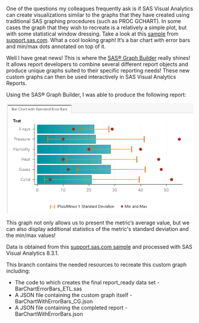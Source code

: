 One of the questions my colleagues frequently ask is if SAS Visual Analytics can create visualizations similar to the graphs that they have created using traditional SAS graphing procedures (such as PROC GCHART).  In some cases the graph that they wish to recreate is a relatively a simple plot, but with some statistical window dressing.  Take a look at this [sample](http://support.sas.com/kb/24/871.html) from [support.sas.com](http://support.sas.com).  What a cool looking graph!  It’s a bar chart with error bars and min/max dots annotated on top of it.

Well I have great news!  This is where the [SAS® Graph Builder](https://go.documentation.sas.com/?cdcId=vacdc&cdcVersion=8.3&docsetId=grbldrug&docsetTarget=titlepage.htm&locale=en) really shines!  It allows report developers to combine several different report objects and produce unique graphs suited to their specific reporting needs! These new custom graphs can then be used interactively in SAS Visual Analytics Reports.  

Using the SAS® Graph Builder, I was able to produce the following report:

![](./BarChartWithErrorBars.png)

This graph not only allows us to present the metric’s average value, but we can also display additional statistics of the metric's standard deviation and the min/max values!

Data is obtained from this [support.sas.com sample](http://support.sas.com/kb/24/871.html) and processed with SAS Visual Analytics 8.3.1. 

This branch contains the needed resources to recreate this custom graph including:
* The code to which creates the final report_ready data set - BarChartErrorBars_ETL.sas
* A JSON file containing the custom graph itself - BarChartWithErrorBars_CG.json
* A JSON file containing the completed report - BarChartWithErrorBars.json

